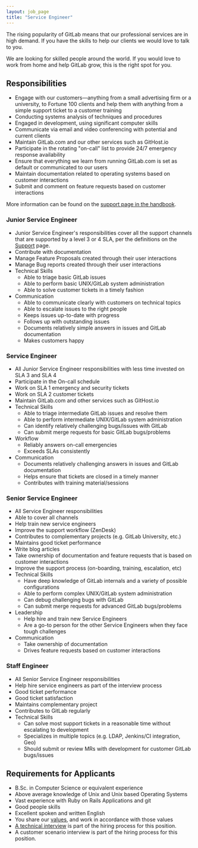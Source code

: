 ```yaml
---
layout: job_page
title: "Service Engineer"
---
```

The rising popularity of GitLab means that our professional services are in high demand.
If you have the skills to help our clients we would love to talk to you.  

We are looking for skilled people around the world. If you would love to
work from home and help GitLab grow, this is the right spot for you.

## Responsibilities

* Engage with our customers—anything from a small advertising firm or a university, to Fortune 100 clients and
help them with anything from a simple support ticket to a customer training
* Conducting systems analysis of techniques and procedures
* Engaged in development, using significant computer skills 
* Communicate via email and video conferencing with potential and current clients
* Maintain GitLab.com and our other services such as GitHost.io
* Participate in the rotating "on-call" list to provide 24/7 emergency response availability
* Ensure that everything we learn from running GitLab.com is set as default or communicated to our users
* Maintain documentation related to operating systems based on customer interactions
* Submit and comment on feature requests based on customer interactions

More information can be found on the [support page in the handbook](https://about.gitlab.com/handbook/support/).

### Junior Service Engineer

* Junior Service Engineer's responsibilities cover all the support channels that are
supported by a level 3 or 4 SLA, per the definitions on the [Support](/handbook/support/#sla) page.
* Contribute with documentation 
* Manage Feature Proposals created through their user interactions
* Manage Bug reports created through their user interactions
* Technical Skills
    * Able to triage basic GitLab issues
    * Able to perform basic UNIX/GitLab system administration
    * Able to solve customer tickets in a timely fashion
* Communication
    * Able to communicate clearly with customers on technical topics
    * Able to escalate issues to the right people
    * Keeps issues up-to-date with progress
    * Follows up with outstanding issues
    * Documents relatively simple answers in issues and GitLab documentation
    * Makes customers happy
    
### Service Engineer 

* All Junior Service Engineer responsibilities with less time invested on SLA 3 and SLA 4
* Participate in the On-call schedule 
* Work on SLA 1 emergency and security tickets
* Work on SLA 2 customer tickets 
* Maintain GitLab.com and other services such as GitHost.io 
* Technical Skills
    * Able to triage intermediate GitLab issues and resolve them
    * Able to perform intermediate UNIX/GitLab system administration
    * Can identify relatively challenging bugs/issues with GitLab
    * Can submit merge requests for basic GitLab bugs/problems
* Workflow
    * Reliably answers on-call emergencies 
    * Exceeds SLAs consistently
* Communication
    * Documents relatively challenging answers in issues and GitLab documentation
    * Helps ensure that tickets are closed in a timely manner
    * Contributes with training material/sessions

### Senior Service Engineer

* All Service Engineer responsibilities 
* Able to cover all channels
* Help train new service engineers 
* Improve the support workflow (ZenDesk)
* Contributes to complementary projects (e.g. GitLab University, etc.)
* Maintains good ticket performance
* Write blog articles
* Take ownership of documentation and feature requests that is based on customer interactions
* Improve the support process (on-boarding, training, escalation, etc)
* Technical Skills
    * Have deep knowledge of GitLab internals and a variety of possible configurations
    * Able to perform complex UNIX/GitLab system administration
    * Can debug challenging bugs with GitLab
    * Can submit merge requests for advanced GitLab bugs/problems
* Leadership
    * Help hire and train new Service Engineers
    * Are a go-to person for the other Service Engineers when they face tough challenges
* Communication      
    * Take ownership of documentation
    * Drives feature requests based on customer interactions  

### Staff Engineer

* All Senior Service Engineer responsibilities 
* Help hire service engineers as part of the interview process
* Good ticket performance
* Good ticket satisfaction 
* Maintains complementary project
* Contributes to GitLab regularly 
* Technical Skills
    * Can solve most support tickets in a reasonable time without escalating to development
    * Specializes in multiple topics (e.g. LDAP, Jenkins/CI integration, Geo)
    * Should submit or review MRs with development for customer GitLab bugs/issues


## Requirements for Applicants

* B.Sc. in Computer Science or equivalent experience
* Above average knowledge of Unix and Unix based Operating Systems
* Vast experience with Ruby on Rails Applications and git
* Good people skills
* Excellent spoken and written English
* You share our [values](/handbook/#values), and work in accordance with those values
* [A technical interview](/jobs/#technical-interview) is part of the hiring process for this position.
* A customer scenario interview is part of the hiring process for this position.
